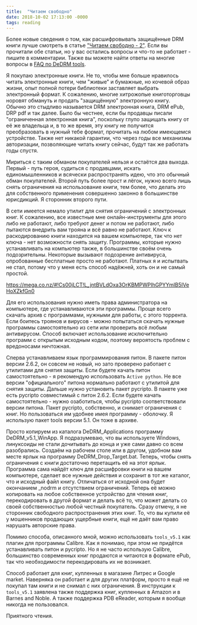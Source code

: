 ```yaml
---
title:  "Читаем свободно"
date: 2018-10-02 17:13:00 -0000
tags: reading
---
```


Более новые сведения о том, как расшифровывать защищённые DRM книги лучше смотреть в статье ["Читаем свободно - 2"](/post/chitaem-svodobno-2). Если вы прочитали обе статьи, но у вас остались вопросы и что-то не работает - пишите в комментарии. Также вы можете найти ответы на многие вопросы в [FAQ по DeDRM tools](https://github.com/apprenticeharper/DeDRM_tools/blob/master/FAQs.md).

Я покупаю электронные книги. Не то, чтобы мне больше нравилось читать электронные книги, чем "живые" и бумажные, но кочевой образ жизни, опыт полной потери библиотеки заставляет выбрать электронный формат. К сожалению, многие хитрожопые книготорговцы норовят обмануть и продать "защищённую" электронную книгу. Обычно это стыдливо называется DRM электронная книга, DRM ePub, DRP pdf и так далее. Было бы честнее, если бы продавцы писали "ограниченная электронная книга", поскольку глупо защищать книгу от её же владельца и, в то же время, эту книгу не получится преобразовать в нужный тебе формат, прочитать на любом имеющемся устройстве. Также нет никакой гарантии, что через годы все механизмы авторизации, позволяющие читать книгу сейчас, будут так же работать годы спустя.

Мириться с таким обманом покупателей нельзя и остаётся два выхода. Первый - путь героя, судиться с продавцами, искать единомышленников и всячески распространять идею, что это обычный обман покупателей. Второй путь более прост и лёгок, нужно всего лишь снять ограничения на использование книги, тем более, что делать это для собственного применения совершенно законно в большинстве юрисдикций. Я сторонник второго пути.

В сети имеется немало утилит для снятия ограничений с электронных книг. К сожалению, все известные мне онлайн-инструменты для этого либо не работают, либо требуют денег и потом не работают, либо пытаются внедрить вам трояна и всё равно не работают. Ключ к раскодированию книги находится на вашем компьютере, так что нет ключа - нет возможности снять защиту. Программы, которые нужно устанавливать на компьютер также, в большинстве своём очень подозрительны. Некоторые вызывают подозрение антивируса, опробованные бесплатные просто не работают. Платных я и испытвать не стал, потому что у меня есть способ надёжней, хоть он и не самый простой.

https://mega.co.nz/#!Cs00jLCT!L_jntBVLdOxa3OrKBMPWPIhGPYYmIB5IVeHoXZkfGn0

Для его использования нужно иметь права администратора на компьютере, где устанавливаются эти программы. Проще всего скачать архив с программами, нужными для работы, с этого торрента. Если боитесь троянов и вирусов - можно попытаться скачать нужные программы самостоятельно из сети или проверить всё любым антивирусом. Способ включает использование исключительно программ с открытым исходным кодом, поэтому вероятость проблем с вредоносами ничтожная.

Сперва устанавливаем язык программирования питон. В пакете питон версии 2.6.2, он совсем не новый, но зато проверено работает с утилитами для снятия защиты. Если будете качать питон самостоятельно - я рекомендую использовать `Active python`. Не все версии "официального" питона нормально работают с утилитой для снятия защиты. Дальше нужно установить пакет pycripto. В пакете уже есть pycripto совместимый с питон 2.6.2. Если будете качать самостоятельно - нужно озаботиться, чтобы pycripto соответствовали версии питона. Пакет pycripto, собственно, и снимает ограничения с книг. Но пользоваться им удобнее имея программу - оболочку. Я использую пакет tools версии 5.1. Он тоже в архиве.

Просто копируем из каталога DeDRM_Applications программу DeDRM_v5.1_WinApp. Я подразумеваю, что вы используете Windows, линуксоиды не стали дочитывать до конца и уже сами давно со всем разобрались. Создаём на рабочем столе или в другом, удобном вам месте ярлык на программу DeDRM_Drop_Target.bat. Теперь, чтобы снять ограничения с книги достаточно перетащить её на этот ярлык. Программа сама найдёт ключ для расшифровки книги на вашем компьютере, сделает все нужные действия и сохранит в тот же каталог, что и исходный файл книгу. Отличаться от исходной она будет окончанием \_nodrm и отсутствием ограничений. Теперь её можно копировать на любое собственное устройство для чтения книг, перекодировать в другой формат и делать всё то, что может делать со своей собственностью любой честный покупатель. Сразу отмечу, я не сторонник свободного распространения этих книг. То, что вы купили её у мошенников продающих ущербные книги, ещё не даёт вам право нарушать авторские права.

Помимо способа, описанного мной, можно использовать `tools_v5.1` как плагин для программы Calibre. Как я понимаю, при этом не придётся устанавливать питон и pycripto. Но я не часто использую Calibre, большинство современных книг продаются и читаются в формате ePub, так что необходимости перекодировать их не возникает.

Способ работает для книг, купленных в магазине Литрес и Google market. Наверняка он работает и для других платформ, просто я ещё не покупал там книги и не снимал с них ограничения. В инструкции к `tools_v5.1` заявлена также поддержка книг, купленных в Amazon и в Barnes and Noble. А также поддержка PDB eReader, которым я вообще никогда не пользовался.

Приятного чтения.